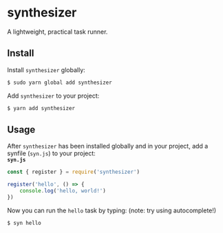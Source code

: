 # synthesizer

A lightweight, practical task runner.

## Install

Install `synthesizer` globally:
```sh
$ sudo yarn global add synthesizer
```

Add `synthesizer` to your project:
```sh
$ yarn add synthesizer
```

## Usage

After `synthesizer` has been installed globally and in your project, add a synfile (`syn.js`) to your project:  
**`syn.js`**
```js
const { register } = require('synthesizer')

register('hello', () => {
	console.log('hello, world!')
})
```

Now you can run the `hello` task by typing: (note: try using autocomplete!)
```sh
$ syn hello
```

